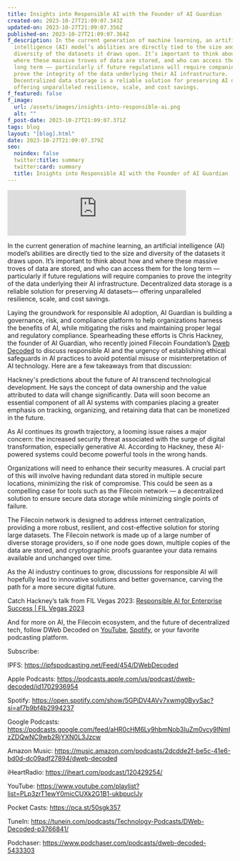 ```yaml
---
title: Insights into Responsible AI with the Founder of AI Guardian
created-on: 2023-10-27T21:09:07.343Z
updated-on: 2023-10-27T21:09:07.356Z
published-on: 2023-10-27T21:09:07.364Z
f_description: In the current generation of machine learning, an artificial
  intelligence (AI) model’s abilities are directly tied to the size and
  diversity of the datasets it draws upon. It’s important to think about how and
  where these massive troves of data are stored, and who can access them for the
  long term –– particularly if future regulations will require companies to
  prove the integrity of the data underlying their AI infrastructure.
  Decentralized data storage is a reliable solution for preserving AI datasets––
  offering unparalleled resilience, scale, and cost savings.
f_featured: false
f_image:
  url: /assets/images/insights-into-responsible-ai.png
  alt: ""
f_post-date: 2023-10-27T21:09:07.371Z
tags: blog
layout: "[blog].html"
date: 2023-10-27T21:09:07.379Z
seo:
  noindex: false
  twitter:title: summary
  twitter:card: summary
  title: Insights into Responsible AI with the Founder of AI Guardian
---
```

<iframe src="https://podcasters.spotify.com/pod/show/filecoin-foundation/embed/episodes/The-Moral-Compass-of-AI-with-Chris-Hackney--DWeb-Decoded-16-e2a2j0l" height="102px" width="400px" frameborder="0" scrolling="no"></iframe>



In the current generation of machine learning, an artificial intelligence (AI) model’s abilities are directly tied to the size and diversity of the datasets it draws upon. It’s important to think about how and where these massive troves of data are stored, and who can access them for the long term –– particularly if future regulations will require companies to prove the integrity of the data underlying their AI infrastructure. Decentralized data storage is a reliable solution for preserving AI datasets–– offering unparalleled resilience, scale, and cost savings. 



Laying the groundwork for responsible AI adoption, AI Guardian is building a governance, risk, and compliance platform to help organizations harness the benefits of AI, while mitigating the risks and maintaining proper legal and regulatory compliance. Spearheading these efforts is Chris Hackney, the founder of AI Guardian, who recently joined Filecoin Foundation’s [Dweb Decoded](https://www.youtube.com/playlist?list=PLp3zrT1ewY0micCUXk2G1B1-ukbpuclJy) to discuss responsible AI and the urgency of establishing ethical safeguards in AI practices to avoid potential misuse or misinterpretation of AI technology. Here are a few takeaways from that discussion:



Hackney's predictions about the future of AI transcend technological development. He says the concept of data ownership and the value attributed to data will change significantly. Data will soon become an essential component of all AI systems with companies placing a greater emphasis on tracking, organizing, and retaining data that can be monetized in the future.



As AI continues its growth trajectory, a looming issue raises a major concern: the increased security threat associated with the surge of digital transformation, especially generative AI. According to Hackney, these AI-powered systems could become powerful tools in the wrong hands. 



Organizations will need to enhance their security measures. A crucial part of this will involve having redundant data stored in multiple secure locations, minimizing the risk of compromise. This could be seen as a compelling case for tools such as the Filecoin network — a decentralized solution to ensure secure data storage while minimizing single points of failure. 



The Filecoin network is designed to address internet centralization, providing a more robust, resilient, and cost-effective solution for storing large datasets. The Filecoin network is made up of a large number of diverse storage providers, so if one node goes down, multiple copies of the data are stored, and cryptographic proofs guarantee your data remains available and unchanged over time.



As the AI industry continues to grow, discussions for responsible AI will hopefully lead to innovative solutions and better governance, carving the path for a more secure digital future.



Catch Hackney’s talk from FIL Vegas 2023: [Responsible AI for Enterprise Success | FIL Vegas 2023](https://www.youtube.com/watch?v=VDJkwH-EjVU&list=PLp3zrT1ewY0l6mwL6ymdwHapRHmSbbVAO&index=2)



And for more on AI, the Filecoin ecosystem, and the future of decentralized tech, follow DWeb Decoded on [YouTube](https://www.youtube.com/playlist?list=PLp3zrT1ewY0micCUXk2G1B1-ukbpuclJy), [Spotify](https://open.spotify.com/show/5GPjDV4AVv7xwmg0ByySac?si=af7b9bf4b2994237), or your favorite podcasting platform.



Subscribe:

IPFS: https://ipfspodcasting.net/Feed/454/DWebDecoded

Apple Podcasts: https://podcasts.apple.com/us/podcast/dweb-decoded/id1702936954

Spotify: https://open.spotify.com/show/5GPjDV4AVv7xwmg0ByySac?si=af7b9bf4b2994237

Google Podcasts: https://podcasts.google.com/feed/aHR0cHM6Ly9hbmNob3IuZm0vcy9lNmIzZDQwNC9wb2RjYXN0L3Jzcw

Amazon Music: https://music.amazon.com/podcasts/2dcdde2f-be5c-41e6-bd0d-dc09adf27894/dweb-decoded

iHeartRadio: https://iheart.com/podcast/120429254/

YouTube: https://www.youtube.com/playlist?list=PLp3zrT1ewY0micCUXk2G1B1-ukbpuclJy

Pocket Casts: https://pca.st/50sgk357

TuneIn: https://tunein.com/podcasts/Technology-Podcasts/DWeb-Decoded-p3766841/

Podchaser: https://www.podchaser.com/podcasts/dweb-decoded-5433303